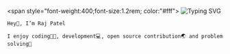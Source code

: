 # <Raj-Patel />

<span style="font-weight:400;font-size:1.2rem; color:"#fff">
    ![Typing SVG](https://readme-typing-svg.herokuapp.com?font=Poppins&pause=1000&color=F65158&width=435&lines=A+student;A+developer;A+open+source+contributor)
    
    Hey👋, I’m Raj Patel

    I enjoy coding👨‍💻, development💻, open source contribution🌏 and problem solving🚀
</span>
